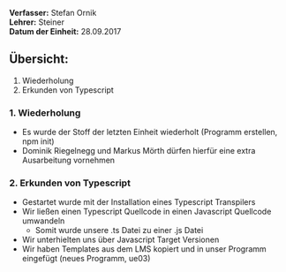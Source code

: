 
**Verfasser:** Stefan Ornik   
**Lehrer:** Steiner   
**Datum der Einheit:** 28.09.2017
   
## Übersicht: 

1. Wiederholung
2. Erkunden von Typescript

### 1. Wiederholung
- Es wurde der Stoff der letzten Einheit wiederholt (Programm erstellen, npm init)
- Dominik Riegelnegg und Markus Mörth dürfen hierfür eine extra Ausarbeitung vornehmen

### 2. Erkunden von Typescript
- Gestartet wurde mit der Installation eines Typescript Transpilers
- Wir ließen einen Typescript Quellcode in einen Javascript Quellcode umwandeln
   - Somit wurde unsere .ts Datei zu einer .js Datei
- Wir unterhielten uns über Javascript Target Versionen
- Wir haben Templates aus dem LMS kopiert und in unser Programm eingefügt (neues Programm, ue03)

